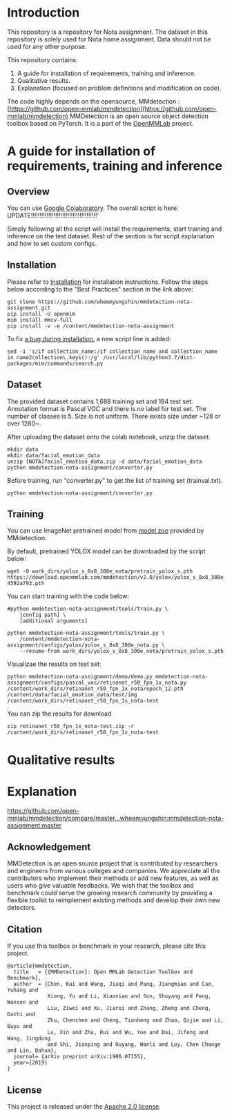 # Introduction
This repository is a repository for Nota assignment.
The dataset in this repository is solely used for Nota home assignment. Data should not be used for any other purpose.

This repository contains:
1. A guide for installation of requirements, training and inference.
2. Qualitative results.
3. Explanation (focused on problem definitions and modification on code).

The code highly depends on the opensource, MMdetection : [https://github.com/open-mmlab/mmdetection](https://github.com/open-mmlab/mmdetection)
MMDetection is an open source object detection toolbox based on PyTorch. It is a part of the [OpenMMLab](https://openmmlab.com/) project.

# A guide for installation of requirements, training and inference
## Overview
You can use [Google Colaboratory](https://colab.research.google.com/?utm_source=scs-index).
The overall script is here: UPDATE!!!!!!!!!!!!!!!!!!!!!!!!!!!!!!!!!!!!!!'

Simply following all the script will install the requirements, start training and inference on the test dataset.
Rest of the section is for script explanation and how to set custom configs.

## Installation
Please refer to [Installation](docs/en/get_started.md/#Installation) for installation instructions.
Follow the steps below according to the "Best Practices" section in the link above:

```
git clone https://github.com/wheemyungshin/mmdetection-nota-assignment.git
pip install -U openmim
mim install mmcv-full
pip install -v -e /content/mmdetection-nota-assignment
```

To fix [a bug during installation](https://github.com/open-mmlab/mmdetection/issues/8227), a new script line is added:
```
sed -i 's/if collection_name:/if collection_name and collection_name in name2collection\.keys():/g' /usr/local/lib/python3.7/dist-packages/mim/commands/search.py
```

## Dataset
The provided dataset contains 1,688 training set and 184 test set.
Annotation format is Pascal VOC and there is no label for test set.
The number of classes is 5.
Size is not uniform. There exists size under \~128 or over 1280\~.

After uploading the dataset onto the colab notebook, unzip the dataset.
```
mkdir data
mkdir data/facial_emotion_data
unzip [NOTA]facial_emotion_data.zip -d data/facial_emotion_data
python mmdetection-nota-assignment/converter.py
```

Before training, run "converter.py" to get the list of training set (trainval.txt).
```
python mmdetection-nota-assignment/converter.py
```

## Training
You can use ImageNet pretrained model from [model zoo](https://github.com/open-mmlab/mmdetection/blob/master/docs/en/model_zoo.md) provided by MMdetection.

By default, pretrained YOLOX model can be downloaded by the script below:
```
wget -O work_dirs/yolox_s_8x8_300e_nota/pretrain_yolox_s.pth https://download.openmmlab.com/mmdetection/v2.0/yolox/yolox_s_8x8_300e_coco/yolox_s_8x8_300e_coco_20211121_095711-4592a793.pth
```

You can start training with the code below:
```
#python mmdetection-nota-assignment/tools/train.py \
    [config path] \
    [additional arguments]

python mmdetection-nota-assignment/tools/train.py \
    /content/mmdetection-nota-assignment/configs/yolox/yolox_s_8x8_300e_nota.py \
    --resume-from work_dirs/yolox_s_8x8_300e_nota/pretrain_yolox_s.pth
```

Visualizae the results on test set:
```
python mmdetection-nota-assignment/demo/demo.py mmdetection-nota-assignment/configs/pascal_voc/retinanet_r50_fpn_1x_nota.py /content/work_dirs/retinanet_r50_fpn_1x_nota/epoch_12.pth /content/data/facial_emotion_data/test/img /content/work_dirs/retinanet_r50_fpn_1x_nota-test
```

You can zip the results for download
```
zip retinanet_r50_fpn_1x_nota-test.zip -r /content/work_dirs/retinanet_r50_fpn_1x_nota-test
```

# Qualitative results


# Explanation 
https://github.com/open-mmlab/mmdetection/compare/master...wheemyungshin:mmdetection-nota-assignment:master

## Acknowledgement

MMDetection is an open source project that is contributed by researchers and engineers from various colleges and companies. We appreciate all the contributors who implement their methods or add new features, as well as users who give valuable feedbacks.
We wish that the toolbox and benchmark could serve the growing research community by providing a flexible toolkit to reimplement existing methods and develop their own new detectors.

## Citation

If you use this toolbox or benchmark in your research, please cite this project.

```
@article{mmdetection,
  title   = {{MMDetection}: Open MMLab Detection Toolbox and Benchmark},
  author  = {Chen, Kai and Wang, Jiaqi and Pang, Jiangmiao and Cao, Yuhang and
             Xiong, Yu and Li, Xiaoxiao and Sun, Shuyang and Feng, Wansen and
             Liu, Ziwei and Xu, Jiarui and Zhang, Zheng and Cheng, Dazhi and
             Zhu, Chenchen and Cheng, Tianheng and Zhao, Qijie and Li, Buyu and
             Lu, Xin and Zhu, Rui and Wu, Yue and Dai, Jifeng and Wang, Jingdong
             and Shi, Jianping and Ouyang, Wanli and Loy, Chen Change and Lin, Dahua},
  journal= {arXiv preprint arXiv:1906.07155},
  year={2019}
}
```

## License

This project is released under the [Apache 2.0 license](LICENSE).